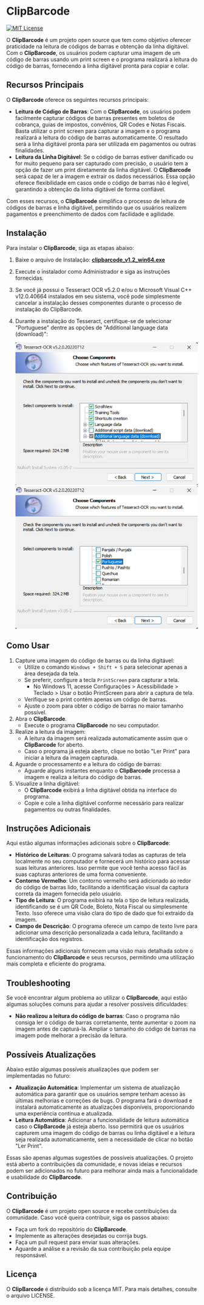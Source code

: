 
ClipBarcode
===============

[![MIT License](https://img.shields.io/badge/License-MIT-green.svg)](https://choosealicense.com/licenses/mit/)

O **ClipBarcode** é um projeto open source que tem como objetivo oferecer praticidade na leitura de códigos de barras e obtenção da linha digitável. Com o **ClipBarcode**, os usuários podem capturar uma imagem de um código de barras usando um print screen e o programa realizará a leitura do código de barras, fornecendo a linha digitável pronta para copiar e colar.

## Recursos Principais
O **ClipBarcode** oferece os seguintes recursos principais:
- **Leitura de Código de Barras**: Com o **ClipBarcode**, os usuários podem facilmente capturar códigos de barras presentes em boletos de cobrança, guias de impostos, convênios, QR Codes e Notas Fiscais. Basta utilizar o print screen para capturar a imagem e o programa realizará a leitura do código de barras automaticamente. O resultado será a linha digitável pronta para ser utilizada em pagamentos ou outras finalidades.
- **Leitura da Linha Digitável**: Se o código de barras estiver danificado ou for muito pequeno para ser capturado com precisão, o usuário tem a opção de fazer um print diretamente da linha digitável. O **ClipBarcode** será capaz de ler a imagem e extrair os dados necessários. Essa opção oferece flexibilidade em casos onde o código de barras não é legível, garantindo a obtenção da linha digitável de forma confiável.

Com esses recursos, o **ClipBarcode** simplifica o processo de leitura de códigos de barras e linha digitável, permitindo que os usuários realizem pagamentos e preenchimento de dados com facilidade e agilidade.

## Instalação

Para instalar o **ClipBarcode**, siga as etapas abaixo:

1. Baixe o arquivo de Instalação: [**clipbarcode_v1.2_win64.exe**](https://github.com/viniciusccosta/ClipBarcode/releases/download/v1.2/clipbarcode_v1.2_win64.exe)
2. Execute o instalador como Administrador e siga as instruções fornecidas.
3. Se você já possui o Tesseract OCR v5.2.0 e/ou o Microsoft Visual C++ v12.0.40664 instalados em seu sistema, você pode simplesmente cancelar a instalação desses componentes durante o processo de instalação do ClipBarcode.
4. Durante a instalação do Tesseract, certifique-se de selecionar "Portuguese" dentre as opções de "Additional language data (download)":

    ![Screenshot](./readme/tesseract_install_additional_language_1.png)
    ![Screenshot](./readme/tesseract_install_additional_language_2.png)  

## Como Usar

1. Capture uma imagem do código de barras ou da linha digitável:
    - Utilize o comando `Windows + Shift + S` para selecionar apenas a área desejada da tela.
    - Se preferir, configure a tecla `PrintScreen` para capturar a tela.
        - No Windows 11, acesse Configurações > Acessibilidade > Teclado > Usar o botão PrintScreen para abrir a captura de tela.
    - Verifique se o print contém apenas um código de barras.
    - Ajuste o zoom para obter o código de barras no maior tamanho possível.
2. Abra o **ClipBarcode**.
    - Execute o programa **ClipBarcode** no seu computador.
3. Realize a leitura da imagem:
    - A leitura da imagem será realizada automaticamente assim que o **ClipBarcode** for aberto.
    - Caso o programa já esteja aberto, clique no botão "Ler Print" para iniciar a leitura da imagem capturada.
4. Aguarde o processamento e a leitura do código de barras:
    - Aguarde alguns instantes enquanto o **ClipBarcode** processa a imagem e realiza a leitura do código de barras.
5. Visualize a linha digitável:
    - O **ClipBarcode** exibirá a linha digitável obtida na interface do programa.
    - Copie e cole a linha digitável conforme necessário para realizar pagamentos ou outras finalidades.

## Instruções Adicionais

Aqui estão algumas informações adicionais sobre o **ClipBarcode**:

- **Histórico de Leituras**: O programa salvará todas as capturas de tela localmente no seu computador e fornecerá um histórico para acessar suas leituras anteriores. Isso permite que você tenha acesso fácil às suas capturas anteriores de uma forma conveniente.
- **Contorno Vermelho**: Um contorno vermelho será adicionado ao redor do código de barras lido, facilitando a identificação visual da captura correta da imagem fornecida pelo usuário.
- **Tipo de Leitura**: O programa exibirá na tela o tipo de leitura realizada, identificando se é um QR Code, Boleto, Nota Fiscal ou simplesmente Texto. Isso oferece uma visão clara do tipo de dado que foi extraído da imagem.
- **Campo de Descrição**: O programa oferece um campo de texto livre para adicionar uma descrição personalizada a cada leitura, facilitando a identificação dos registros.

Essas informações adicionais fornecem uma visão mais detalhada sobre o funcionamento do **ClipBarcode** e seus recursos, permitindo uma utilização mais completa e eficiente do programa.

## Troubleshooting

Se você encontrar algum problema ao utilizar o **ClipBarcode**, aqui estão algumas soluções comuns para ajudar a resolver possíveis dificuldades:
- **Não realizou a leitura do código de barras**: Caso o programa não consiga ler o código de barras corretamente, tente aumentar o zoom na imagem antes de capturá-la. Ampliar o tamanho do código de barras na imagem pode melhorar a precisão da leitura.

## Possíveis Atualizações

Abaixo estão algumas possíveis atualizações que podem ser implementadas no futuro:
- **Atualização Automática**: Implementar um sistema de atualização automática para garantir que os usuários sempre tenham acesso às últimas melhorias e correções de bugs. O programa fará o download e instalará automaticamente as atualizações disponíveis, proporcionando uma experiência contínua e atualizada.
- **Leitura Automática**: Adicionar a funcionalidade de leitura automática caso o **ClipBarcode** já esteja aberto. Isso permitirá que os usuários capturem uma imagem do código de barras ou linha digitável e a leitura seja realizada automaticamente, sem a necessidade de clicar no botão "Ler Print".

Essas são apenas algumas sugestões de possíveis atualizações. O projeto está aberto a contribuições da comunidade, e novas ideias e recursos podem ser adicionados no futuro para melhorar ainda mais a funcionalidade e usabilidade do **ClipBarcode**.

## Contribuição

O **ClipBarcode** é um projeto open source e recebe contribuições da comunidade. Caso você queira contribuir, siga os passos abaixo:
- Faça um fork do repositório do **ClipBarcode**.
- Implemente as alterações desejadas ou corrija bugs.
- Faça um pull request para enviar suas alterações.
- Aguarde a análise e a revisão da sua contribuição pela equipe responsável.

## Licença

O **ClipBarcode** é distribuído sob a licença MIT. Para mais detalhes, consulte o arquivo LICENSE.
